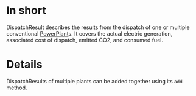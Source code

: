 # In short
DispatchResult describes the results from the dispatch of one or multiple conventional [PowerPlant](./PowerPlant)s.
It covers the actual electric generation, associated cost of dispatch, emitted CO2, and consumed fuel.

# Details
DispatchResults of multiple plants can be added together using its `add` method.